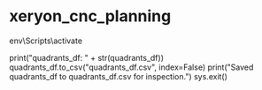 # xeryon_cnc_planning
env\Scripts\activate



print("quadrants_df: " + str(quadrants_df))
quadrants_df.to_csv("quadrants_df.csv", index=False)
print("Saved quadrants_df to quadrants_df.csv for inspection.")
sys.exit()